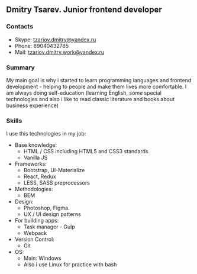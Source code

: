 ## Dmitry Tsarev. Junior frontend developer

### Contacts
* Skype: tzariov.dmitry@yandex.ru  
* Phone: 89040432785  
* Mail: tzariov.dmitry.work@yandex.ru

### Summary
My main goal is why i started to learn programming languages and frontend development - helping to people and make them lives more comfortable. I am always doing 
self-education (learning English, some special technologies and also i like to read classic literature and books about business experience)

### Skills
I use this technologies in my job:

* Base knowledge: 
   * HTML / CSS including HTML5 and CSS3 standards.
   * Vanilla JS
* Frameworks:
   * Bootstrap, UI-Materialize
   *  React, Redux
   * LESS, SASS preprocessors
* Methodologies:
   * BEM
* Design:
   * Photoshop, Figma.
   * UX / UI design patterns
* For building apps: 
   * Task manager - Gulp
   * Webpack
* Version Control:
   * Git    
* OS:
   * Main: Windows
   * Also i use Linux for practice with bash
